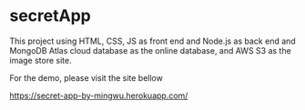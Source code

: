 # secretApp

This project using HTML, CSS, JS as front end and Node.js as back end and MongoDB Atlas cloud database as the online database, and AWS S3 as the image store site. 

For the demo, please visit the site bellow

https://secret-app-by-mingwu.herokuapp.com/
